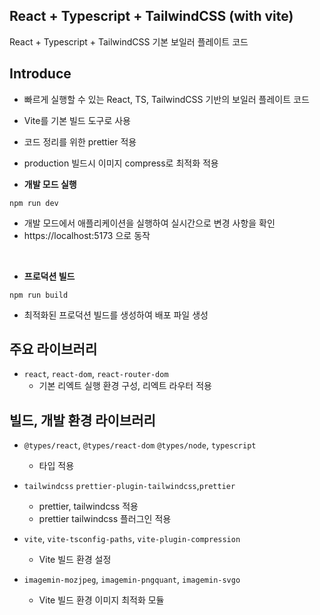 ## React + Typescript + TailwindCSS (with vite)

React + Typescript + TailwindCSS 기본 보일러 플레이트 코드

## Introduce

- 빠르게 실행할 수 있는 React, TS, TailwindCSS 기반의 보일러 플레이트 코드
- Vite를 기본 빌드 도구로 사용
- 코드 정리를 위한 prettier 적용
- production 빌드시 이미지 compress로 최적화 적용

- **개발 모드 실행**

```
npm run dev
```

- 개발 모드에서 애플리케이션을 실행하여 실시간으로 변경 사항을 확인
- https://localhost:5173 으로 동작

<br/>

- **프로덕션 빌드**

```
npm run build
```

- 최적화된 프로덕션 빌드를 생성하여 배포 파일 생성

## 주요 라이브러리

- `react`, `react-dom`, `react-router-dom`
  - 기본 리엑트 실행 환경 구성, 리엑트 라우터 적용

## 빌드, 개발 환경 라이브러리

- `@types/react`, `@types/react-dom` `@types/node`, `typescript`

  - 타입 적용

- `tailwindcss` `prettier-plugin-tailwindcss`,`prettier`

  - prettier, tailwindcss 적용
  - prettier tailwindcss 플러그인 적용

- `vite`, `vite-tsconfig-paths`, `vite-plugin-compression`

  - Vite 빌드 환경 설정

- `imagemin-mozjpeg`, `imagemin-pngquant`, `imagemin-svgo`
  - Vite 빌드 환경 이미지 최적화 모듈
